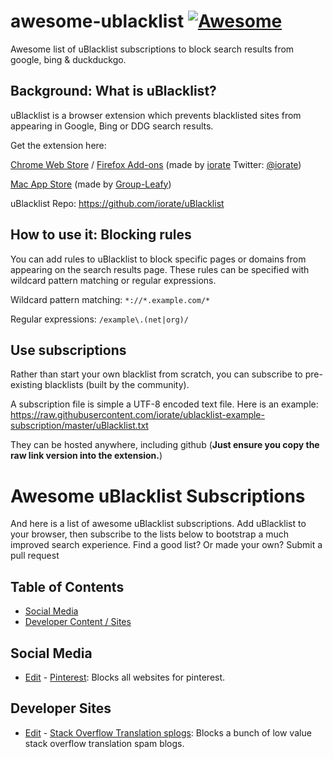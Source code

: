 # awesome-ublacklist [![Awesome](https://awesome.re/badge-flat2.svg)](https://awesome.re)
Awesome list of uBlacklist subscriptions to block search results from google, bing & duckduckgo.

## Background: What is uBlacklist?
uBlacklist is a browser extension which prevents blacklisted sites from appearing in Google, Bing or DDG search results.

Get the extension here:

[Chrome Web Store](https://chrome.google.com/webstore/detail/ublacklist/pncfbmialoiaghdehhbnbhkkgmjanfhe) / [Firefox Add-ons](https://addons.mozilla.org/en-US/firefox/addon/ublacklist/) (made by [iorate](https://github.com/iorate) Twitter: [@iorate](https://twitter.com/iorate))

[Mac App Store](https://apps.apple.com/us/app/ublacklist-for-safari/id1547912640) (made by [Group-Leafy](https://github.com/HoneyLuka/uBlacklist/tree/safari-port/safari-project))

uBlacklist Repo: https://github.com/iorate/uBlacklist

## How to use it: Blocking rules
You can add rules to uBlacklist to block specific pages or domains from appearing on the search results page.  These rules can be specified with wildcard pattern matching or regular expressions.

Wildcard pattern matching: `*://*.example.com/*`

Regular expressions: `/example\.(net|org)/`

## Use subscriptions 

Rather than start your own blacklist from scratch, you can subscribe to pre-existing blacklists (built by the community).

A subscription file is simple a UTF-8 encoded text file.  Here is an example: https://raw.githubusercontent.com/iorate/ublacklist-example-subscription/master/uBlacklist.txt

They can be hosted anywhere, including github (**Just ensure you copy the raw link version into the extension.**)

# Awesome uBlacklist Subscriptions
And here is a list of awesome uBlacklist subscriptions.  Add uBlacklist to your browser, then subscribe to the lists below to bootstrap a much improved search experience.  Find a good list? Or made your own? Submit a pull request

## Table of Contents
- [Social Media](#social-media)
- [Developer Content / Sites](#developer-sites)


## Social Media
- [Edit](https://github.com/rjaus/ublacklist-pinterest/blob/main/ublacklist-pinterest.txt) - [Pinterest](https://raw.githubusercontent.com/rjaus/ublacklist-pinterest/main/ublacklist-pinterest.txt): Blocks all websites for pinterest.

## Developer Sites
- [Edit](https://github.com/arosh/ublacklist-stackoverflow-translation/blob/master/uBlacklist.txt) - [Stack Overflow Translation splogs](https://raw.githubusercontent.com/arosh/ublacklist-stackoverflow-translation/master/uBlacklist.txt): Blocks a bunch of low value stack overflow translation spam blogs.
